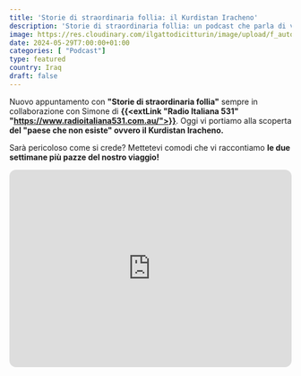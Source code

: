 ```yaml
---
title: 'Storie di straordinaria follia: il Kurdistan Iracheno'
description: 'Storie di straordinaria follia: un podcast che parla di vita vera. Oggi vi portiamo alla scopera dell''Iraq, o meglio Kurdistan Iracheno' 
image: https://res.cloudinary.com/ilgattodicitturin/image/upload/f_auto,q_auto,w_800,dpr_auto/v1716102319/Articoli/Blog/podcast-2_krdirq.png
date: 2024-05-29T7:00:00+01:00
categories: [ "Podcast"]
type: featured  
country: Iraq
draft: false
---
```


Nuovo appuntamento con **"Storie di straordinaria follia"** sempre in collaborazione con Simone di **{{<extLink "Radio Italiana 531" "https://www.radioitaliana531.com.au/">}}**. Oggi vi portiamo alla scoperta **del "paese che non esiste" ovvero il Kurdistan Iracheno.**

Sarà pericoloso come si crede? Mettetevi comodi che vi raccontiamo **le due settimane più pazze del nostro viaggio!**

<iframe style="border-radius:12px" src="https://open.spotify.com/embed/episode/1kukW33FCd9f8yTfDO5FxH?utm_source=generator" width="100%" height="352" frameBorder="0" allowfullscreen="" allow="autoplay; clipboard-write; encrypted-media; fullscreen; picture-in-picture" loading="lazy"></iframe>